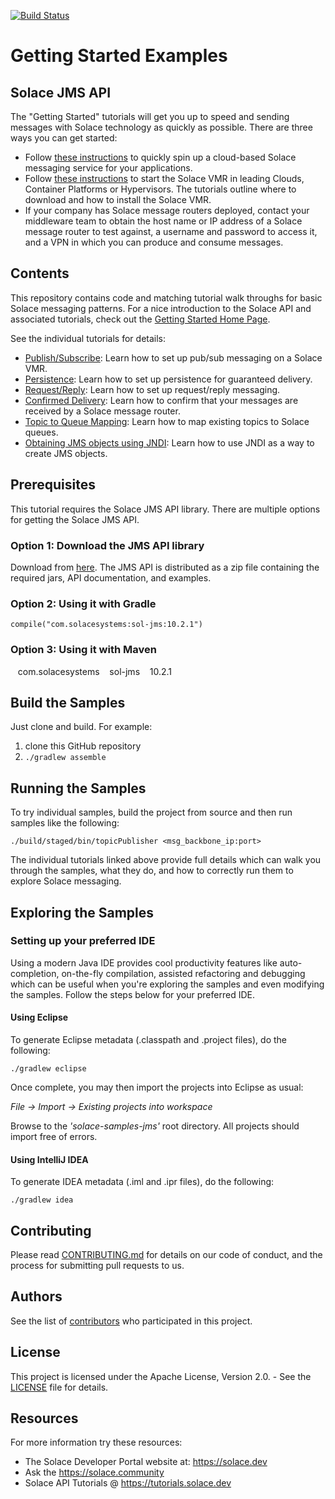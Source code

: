 [![Build Status](https://travis-ci.org/SolaceSamples/solace-samples-jms.svg?branch=master)](https://travis-ci.org/SolaceSamples/solace-samples-jms)

# Getting Started Examples
## Solace JMS API

The "Getting Started" tutorials will get you up to speed and sending messages with Solace technology as quickly as possible. There are three ways you can get started:

- Follow [these instructions](https://cloud.solace.com/learn/group_getting_started/ggs_signup.html) to quickly spin up a cloud-based Solace messaging service for your applications.
- Follow [these instructions](https://docs.solace.com/Solace-SW-Broker-Set-Up/Setting-Up-SW-Brokers.htm) to start the Solace VMR in leading Clouds, Container Platforms or Hypervisors. The tutorials outline where to download and how to install the Solace VMR.
- If your company has Solace message routers deployed, contact your middleware team to obtain the host name or IP address of a Solace message router to test against, a username and password to access it, and a VPN in which you can produce and consume messages.

## Contents

This repository contains code and matching tutorial walk throughs for basic Solace messaging patterns. For a nice introduction to the Solace API and associated tutorials, check out the [Getting Started Home Page](https://dev.solace.com/samples/solace-samples-jms/).

See the individual tutorials for details:

- [Publish/Subscribe](https://dev.solace.com/samples/solace-samples-jms/publish-subscribe): Learn how to set up pub/sub messaging on a Solace VMR.
- [Persistence](https://dev.solace.com/samples/solace-samples-jms/persistence-with-queues): Learn how to set up persistence for guaranteed delivery.
- [Request/Reply](https://dev.solace.com/samples/solace-samples-jms/request-reply): Learn how to set up request/reply messaging.
- [Confirmed Delivery](https://dev.solace.com/samples/solace-samples-jms/confirmed-delivery): Learn how to confirm that your messages are received by a Solace message router.
- [Topic to Queue Mapping](https://dev.solace.com/samples/solace-samples-jms/topic-to-queue-mapping): Learn how to map existing topics to Solace queues.
- [Obtaining JMS objects using JNDI](https://dev.solace.com/samples/solace-samples-jms/using-jndi): Learn how to use JNDI as a way to create JMS objects.

## Prerequisites

This tutorial requires the Solace JMS API library. There are multiple options for getting the Solace JMS API. 
### Option 1: Download the JMS API library
Download from [here](https://solace.com/downloads/?fwp_downloads=solace-apis). The JMS API is distributed as a zip file containing the required jars, API documentation, and examples.

### Option 2: Using it with Gradle
`compile("com.solacesystems:sol-jms:10.2.1")`

### Option 3: Using it with Maven
<dependency>
   <groupId>com.solacesystems</groupId>
   <artifactId>sol-jms</artifactId>
   <version>10.2.1</version>
</dependency>

## Build the Samples

Just clone and build. For example:

  1. clone this GitHub repository
  1. `./gradlew assemble`

## Running the Samples

To try individual samples, build the project from source and then run samples like the following:

    ./build/staged/bin/topicPublisher <msg_backbone_ip:port>

The individual tutorials linked above provide full details which can walk you through the samples, what they do, and how to correctly run them to explore Solace messaging.

## Exploring the Samples

### Setting up your preferred IDE

Using a modern Java IDE provides cool productivity features like auto-completion, on-the-fly compilation, assisted refactoring and debugging which can be useful when you're exploring the samples and even modifying the samples. Follow the steps below for your preferred IDE.

#### Using Eclipse

To generate Eclipse metadata (.classpath and .project files), do the following:

    ./gradlew eclipse

Once complete, you may then import the projects into Eclipse as usual:

 *File -> Import -> Existing projects into workspace*

Browse to the *'solace-samples-jms'* root directory. All projects should import
free of errors.

#### Using IntelliJ IDEA

To generate IDEA metadata (.iml and .ipr files), do the following:

    ./gradlew idea

## Contributing

Please read [CONTRIBUTING.md](CONTRIBUTING.md) for details on our code of conduct, and the process for submitting pull requests to us.

## Authors

See the list of [contributors](https://github.com/SolaceSamples/solace-samples-jms/contributors) who participated in this project.

## License

This project is licensed under the Apache License, Version 2.0. - See the [LICENSE](LICENSE) file for details.

## Resources

For more information try these resources:

- The Solace Developer Portal website at: https://solace.dev
- Ask the https://solace.community
- Solace API Tutorials @ https://tutorials.solace.dev

